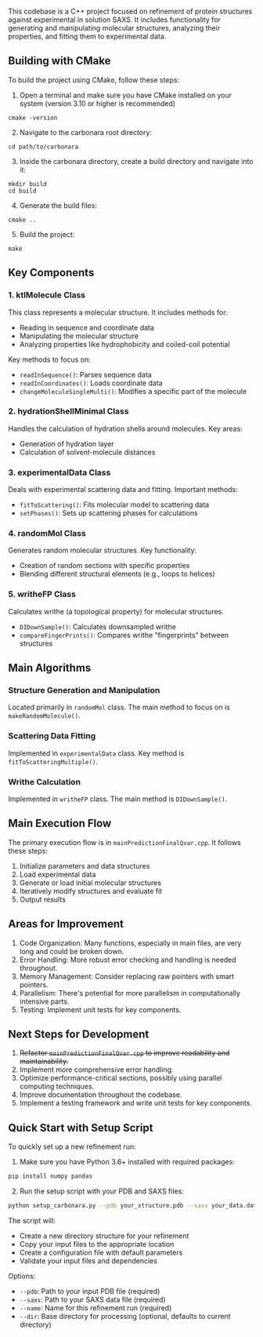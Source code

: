 This codebase is a C++ project focused on refinement of protein structures against experimental in solution SAXS. It includes functionality for generating and manipulating molecular structures, analyzing their properties, and fitting them to experimental data.

## Building with CMake

To build the project using CMake, follow these steps:


1. Open a terminal and make sure you have CMake installed on your system (version 3.10 or higher is recommended)

```
cmake -version
```

2. Navigate to the carbonara root directory:

```
cd path/to/carbonara
```

3. Inside the carbonara directory, create a build directory and navigate into it:

```
mkdir build
cd build
```

4. Generate the build files:

```
cmake ..
```

5. Build the project:

```
make
```

## Key Components

### 1. ktlMolecule Class

This class represents a molecular structure. It includes methods for:
- Reading in sequence and coordinate data
- Manipulating the molecular structure
- Analyzing properties like hydrophobicity and coiled-coil potential

Key methods to focus on:
- `readInSequence()`: Parses sequence data
- `readInCoordinates()`: Loads coordinate data
- `changeMoleculeSingleMulti()`: Modifies a specific part of the molecule

### 2. hydrationShellMinimal Class

Handles the calculation of hydration shells around molecules. Key areas:
- Generation of hydration layer
- Calculation of solvent-molecule distances

### 3. experimentalData Class

Deals with experimental scattering data and fitting. Important methods:
- `fitToScattering()`: Fits molecular model to scattering data
- `setPhases()`: Sets up scattering phases for calculations

### 4. randomMol Class

Generates random molecular structures. Key functionality:
- Creation of random sections with specific properties
- Blending different structural elements (e.g., loops to helices)

### 5. writheFP Class

Calculates writhe (a topological property) for molecular structures. 
- `DIDownSample()`: Calculates downsampled writhe
- `compareFingerPrints()`: Compares writhe "fingerprints" between structures

## Main Algorithms

### Structure Generation and Manipulation

Located primarily in `randomMol` class. The main method to focus on is `makeRandomMolecule()`.

### Scattering Data Fitting

Implemented in `experimentalData` class. Key method is `fitToScatteringMultiple()`.

### Writhe Calculation

Implemented in `writheFP` class. The main method is `DIDownSample()`.

## Main Execution Flow

The primary execution flow is in `mainPredictionFinalQvar.cpp`. It follows these steps:

1. Initialize parameters and data structures
2. Load experimental data
3. Generate or load initial molecular structures
4. Iteratively modify structures and evaluate fit
5. Output results

## Areas for Improvement

1. Code Organization: Many functions, especially in main files, are very long and could be broken down.
2. Error Handling: More robust error checking and handling is needed throughout.
3. Memory Management: Consider replacing raw pointers with smart pointers.
4. Parallelism: There's potential for more parallelism in computationally intensive parts.
5. Testing: Implement unit tests for key components.

## Next Steps for Development

1. ~~Refactor `mainPredictionFinalQvar.cpp` to improve readability and maintainability.~~
2. Implement more comprehensive error handling.
3. Optimize performance-critical sections, possibly using parallel computing techniques.
4. Improve documentation throughout the codebase.
5. Implement a testing framework and write unit tests for key components.

## Quick Start with Setup Script

To quickly set up a new refinement run:

1. Make sure you have Python 3.6+ installed with required packages:
```bash
pip install numpy pandas
```

2. Run the setup script with your PDB and SAXS files:
```bash
python setup_carbonara.py --pdb your_structure.pdb --saxs your_data.dat --name refinement_name
```

The script will:
- Create a new directory structure for your refinement
- Copy your input files to the appropriate location
- Create a configuration file with default parameters
- Validate your input files and dependencies

Options:
- `--pdb`: Path to your input PDB file (required)
- `--saxs`: Path to your SAXS data file (required)
- `--name`: Name for this refinement run (required)
- `--dir`: Base directory for processing (optional, defaults to current directory)
